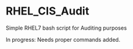 # RHEL_CIS_Audit
Simple RHEL7 bash script for Auditing purposes

In progress:
Needs proper commands added.
